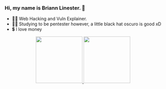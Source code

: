 ### Hi, my name is Briann Linester. 🐊

- 🐱‍👤 Web Hacking and Vuln Explainer. 
- 🤹‍♂️ Studying to be pentester however, a little black hat oscuro is good xD
- 💲 I love money

<div align="center">
  <a href="https://github.com/x0pkz1x">
  <img height="150em" src="https://github-readme-stats.vercel.app/api?username=x0pkz1x&show_icons=true&theme=midnight-purple&include_all_commits=true&count_private=true"/>
  <img height="150em" src="https://github-readme-stats.vercel.app/api/top-langs/?username=x0pkz1x&layout=compact&langs_count=7&theme=midnight-purple"/>
</div>
